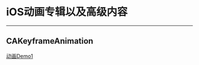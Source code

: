 # iOS动画专辑以及高级内容

---
## CAKeyframeAnimation

[动画Demo1](https://github.com/AbcTM/KeyframeAnimationDemo.git)
